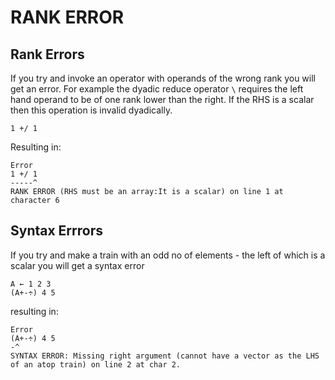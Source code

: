 # RANK ERROR

## Rank Errors

If you try and invoke an operator with operands of the wrong rank you will get an error. For example the dyadic reduce operator `\` requires the left hand operand to be of one rank lower than the right. If the RHS is a scalar then this operation is invalid dyadically.

```pometo
1 +/ 1
```

Resulting in:

```pometo_results
Error
1 +/ 1
-----^
RANK ERROR (RHS must be an array:It is a scalar) on line 1 at character 6
```

## Syntax Errrors

If you try and make a train with an odd no of elements - the left of which is a scalar you will get a syntax error

```pometo
A ← 1 2 3
(A+-÷) 4 5
```

resulting in:

```pometo_results
Error
(A+-÷) 4 5
-^
SYNTAX ERROR: Missing right argument (cannot have a vector as the LHS of an atop train) on line 2 at char 2.
```